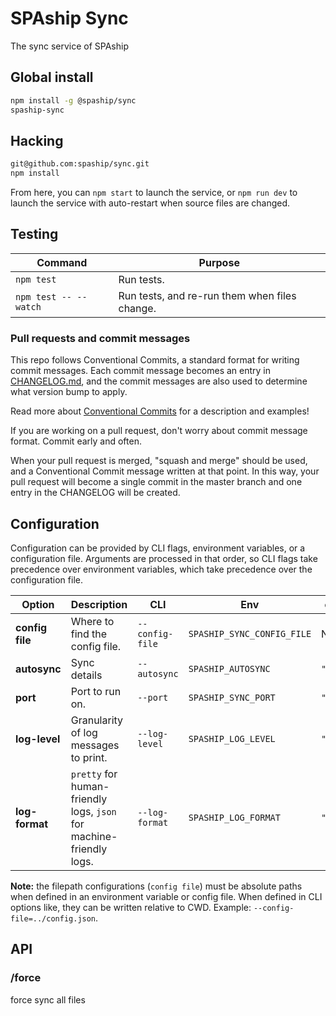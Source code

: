 # SPAship Sync

The sync service of SPAship

## Global install

```sh
npm install -g @spaship/sync
spaship-sync
```

## Hacking

```sh
git@github.com:spaship/sync.git
npm install
```

From here, you can `npm start` to launch the service, or `npm run dev` to launch the service with auto-restart when source files are changed.

## Testing

| Command               | Purpose                                       |
| --------------------- | --------------------------------------------- |
| `npm test`            | Run tests.                                    |
| `npm test -- --watch` | Run tests, and re-run them when files change. |

### Pull requests and commit messages

This repo follows Conventional Commits, a standard format for writing commit messages. Each commit message becomes an entry in [CHANGELOG.md](./CHANGELOG.md), and the commit messages are also used to determine what version bump to apply.

Read more about [Conventional Commits](https://www.conventionalcommits.org) for a description and examples!

If you are working on a pull request, don't worry about commit message format. Commit early and often.

When your pull request is merged, "squash and merge" should be used, and a Conventional Commit message written at that point. In this way, your pull request will become a single commit in the master branch and one entry in the CHANGELOG will be created.

## Configuration

Configuration can be provided by CLI flags, environment variables, or a configuration file. Arguments are processed in that order, so CLI flags take precedence over environment variables, which take precedence over the configuration file.

| Option          | Description                                                         | CLI             | Env                        | config.json    | Default                       |
| --------------- | ------------------------------------------------------------------- | --------------- | -------------------------- | -------------- | ----------------------------- |
| **config file** | Where to find the config file.                                      | `--config-file` | `SPASHIP_SYNC_CONFIG_FILE` | N/A            | none                          |
| **autosync**    | Sync details                                                        | `--autosync`    | `SPASHIP_AUTOSYNC`         | `"autosync"`   | [view](./config.json.example) |
| **port**        | Port to run on.                                                     | `--port`        | `SPASHIP_SYNC_PORT`        | `"port"`       | `8009`                        |
| **log-level**   | Granularity of log messages to print.                               | `--log-level`   | `SPASHIP_LOG_LEVEL`        | `"log_level"`  | `info`                        |
| **log-format**  | `pretty` for human-friendly logs, `json` for machine-friendly logs. | `--log-format`  | `SPASHIP_LOG_FORMAT`       | `"log_format"` | `pretty`                      |

**Note:** the filepath configurations (`config file`) must be absolute paths when defined in an environment variable or config file. When defined in CLI options like, they can be written relative to CWD. Example: `--config-file=../config.json`.

## API

### /force

force sync all files
